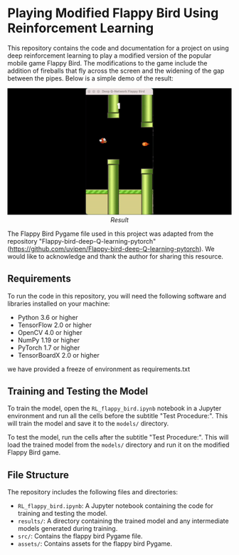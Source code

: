 # Playing Modified Flappy Bird Using Reinforcement Learning

This repository contains the code and documentation for a project on using deep reinforcement learning to play a modified version of the popular mobile game Flappy Bird. The modifications to the game include the addition of fireballs that fly across the screen and the widening of the gap between the pipes. Below is a simple demo of the result: 
<p align="center">
  <img src="demo/ProjDemo.gif" width=600><br/>
  <i>Result</i>
</p>

The Flappy Bird Pygame file used in this project was adapted from the repository "Flappy-bird-deep-Q-learning-pytorch" (https://github.com/uvipen/Flappy-bird-deep-Q-learning-pytorch). We would like to acknowledge and thank the author for sharing this resource.

## Requirements

To run the code in this repository, you will need the following software and libraries installed on your machine:

- Python 3.6 or higher
- TensorFlow 2.0 or higher
- OpenCV 4.0 or higher
- NumPy 1.19 or higher
- PyTorch 1.7 or higher
- TensorBoardX 2.0 or higher

we have provided a freeze of environment as requirements.txt

## Training and Testing the Model

To train the model, open the `RL_flappy_bird.ipynb` notebook in a Jupyter environment and run all the cells before the subtitle "Test Procedure:". This will train the model and save it to the `models/` directory.

To test the model, run the cells after the subtitle "Test Procedure:". This will load the trained model from the `models/` directory and run it on the modified Flappy Bird game.

## File Structure

The repository includes the following files and directories:

- `RL_flappy_bird.ipynb`: A Jupyter notebook containing the code for training and testing the model.
- `results/`: A directory containing the trained model and any intermediate models generated during training.
- `src/`: Contains the flappy bird Pygame file.
- `assets/`: Contains assets for the flappy bird Pygame.
